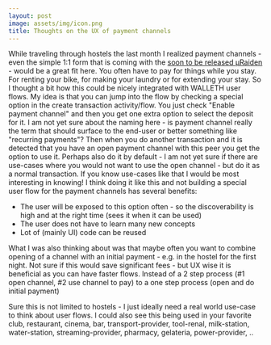 ```yaml
---
layout: post
image: assets/img/icon.png
title: Thoughts on the UX of payment channels
---
```


While traveling through hostels the last month I realized payment channels - even the simple 1:1 form that is coming with the [soon to be released µRaiden](https://github.com/raiden-network/microraiden/milestone/2) - would be a great fit here. You often have to pay for things while you stay. For renting your bike, for making your laundry or for extending your stay.
So I thought a bit how this could be nicely integrated with WALLETH user flows. My idea is that you can jump into the flow by checking a special option in the create transaction activity/flow. You just check "Enable payment channel" and then you get one extra option to select the deposit for it. I am not yet sure about the naming here - is payment channel really the term that should surface to the end-user or better something like "recurring payments"?
Then when you do another transaction and it is detected that you have an open payment channel with this peer you get the option to use it. Perhaps also do it by default - I am not yet sure if there are use-cases where you would not want to use the open channel - but do it as a normal transaction. If you know use-cases like that I would be most interesting in knowing!
I think doing it like this and not building a special user flow for the payment channels has several benefits:

 * The user will be exposed to this option often - so the discoverability is high and at the right time (sees it when it can be used)
 * The user does not have to learn many new concepts
 * Lot of (mainly UI) code can be reused

What I was also thinking about was that maybe often you want to combine opening of a channel with an initial payment - e.g. in the hostel for the first night. Not sure if this would save significant fees - but UX wise it is beneficial as you can have faster flows. Instead of a 2 step process (#1 open channel, #2 use channel to pay) to a one step process (open and do initial payment)

Sure this is not limited to hostels - I just ideally need a real world use-case to think about user flows. I could also see this being used in your favorite club, restaurant, cinema, bar, transport-provider, tool-renal, milk-station, water-station, streaming-provider, pharmacy, gelateria, power-provider, ..
